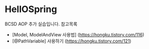 # HellOSpring
BCSD AOP 추가 실습입니다.
참고목록
- [Model, ModelAndView 사용법] (https://hongku.tistory.com/116)
- [@PathVariable] 사용하기 (https://hongku.tistory.com/121)
